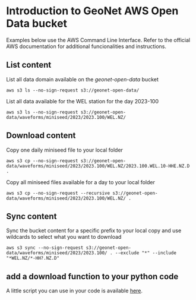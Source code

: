 # Introduction to GeoNet AWS Open Data bucket

Examples below use the AWS Command Line Interface. Refer to the official AWS documentation for additional funcionalities and instructions.

## List content
List all data domain available on the _geonet-open-data_ bucket
```
aws s3 ls --no-sign-request s3://geonet-open-data/
```

List all data available for the WEL station for the day 2023-100
```
aws s3 ls --no-sign-request s3://geonet-open-data/waveforms/miniseed/2023/2023.100/WEL.NZ/
```


## Download content

Copy one daily miniseed file to your local folder
```
aws s3 cp --no-sign-request s3://geonet-open-data/waveforms/miniseed/2023/2023.100/WEL.NZ/2023.100.WEL.10-HHE.NZ.D .
```

Copy all miniseed files available for a day to your local folder
```
aws s3 cp --no-sign-request --recursive s3://geonet-open-data/waveforms/miniseed/2023/2023.100/WEL.NZ/ .
```

## Sync content

Sync the bucket content for a specific prefix to your local copy and use wildcards to select what you want to download
```
aws s3 sync --no-sign-request s3://geonet-open-data/waveforms/miniseed/2023/2023.100/ . --exclude "*" --include "*WEL.NZ/*-HH?.NZ.D"
```


## add a download function to your python code

A little script you can use in your code is available [here](copy_miniseed.py).

